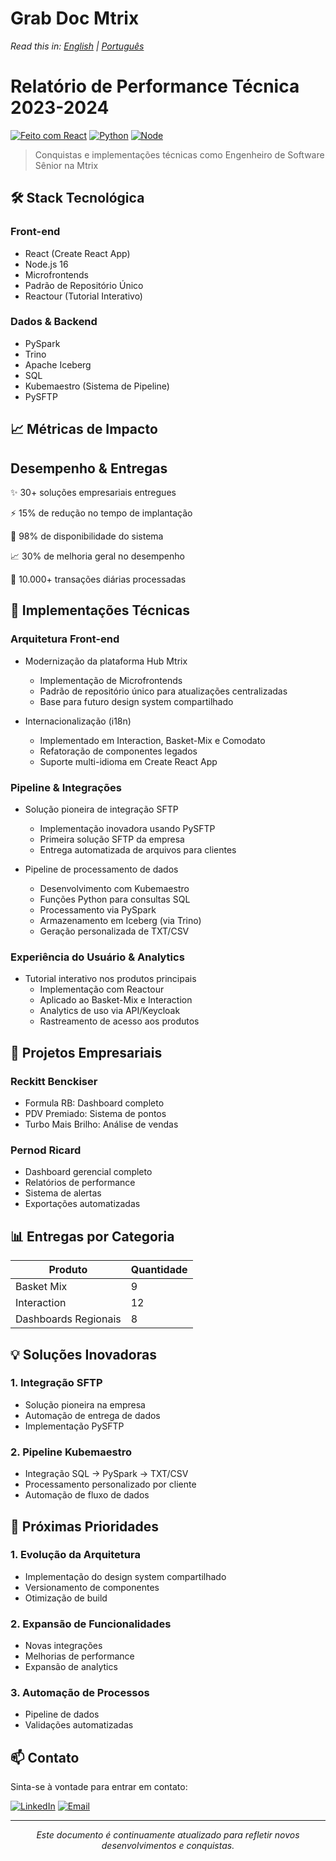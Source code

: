 # Grab Doc Mtrix
*Read this in: [English](README.md) | [Português](README.pt-BR.md)*

# Relatório de Performance Técnica 2023-2024
[![Feito com React](https://img.shields.io/badge/Made_with-React-blue?logo=react)](https://reactjs.org/)
[![Python](https://img.shields.io/badge/Python-3.7+-green?logo=python)](https://www.python.org/)
[![Node](https://img.shields.io/badge/Node-16-success?logo=node.js)](https://nodejs.org/)

> Conquistas e implementações técnicas como Engenheiro de Software Sênior na Mtrix

## 🛠 Stack Tecnológica

### Front-end
- React (Create React App)
- Node.js 16
- Microfrontends
- Padrão de Repositório Único
- Reactour (Tutorial Interativo)

### Dados & Backend
- PySpark
- Trino
- Apache Iceberg
- SQL
- Kubemaestro (Sistema de Pipeline)
- PySFTP

## 📈 Métricas de Impacto

Desempenho & Entregas
------------------------
✨ 30+ soluções empresariais entregues

⚡ 15% de redução no tempo de implantação

🎯 98% de disponibilidade do sistema

📈 30% de melhoria geral no desempenho

🔄 10.000+ transações diárias processadas

## 🚀 Implementações Técnicas

### Arquitetura Front-end
- Modernização da plataforma Hub Mtrix
  - Implementação de Microfrontends
  - Padrão de repositório único para atualizações centralizadas
  - Base para futuro design system compartilhado

- Internacionalização (i18n)
  - Implementado em Interaction, Basket-Mix e Comodato
  - Refatoração de componentes legados
  - Suporte multi-idioma em Create React App

### Pipeline & Integrações

- Solução pioneira de integração SFTP
  - Implementação inovadora usando PySFTP
  - Primeira solução SFTP da empresa
  - Entrega automatizada de arquivos para clientes

- Pipeline de processamento de dados
  - Desenvolvimento com Kubemaestro
  - Funções Python para consultas SQL
  - Processamento via PySpark
  - Armazenamento em Iceberg (via Trino)
  - Geração personalizada de TXT/CSV

### Experiência do Usuário & Analytics

- Tutorial interativo nos produtos principais
  - Implementação com Reactour
  - Aplicado ao Basket-Mix e Interaction
  - Analytics de uso via API/Keycloak
  - Rastreamento de acesso aos produtos

## 🏢 Projetos Empresariais

### Reckitt Benckiser
- Formula RB: Dashboard completo
- PDV Premiado: Sistema de pontos
- Turbo Mais Brilho: Análise de vendas

### Pernod Ricard
- Dashboard gerencial completo
- Relatórios de performance
- Sistema de alertas
- Exportações automatizadas

## 📊 Entregas por Categoria

Produto                | Quantidade
----------------------|----------
Basket Mix            | 9
Interaction           | 12
Dashboards Regionais  | 8

## 💡 Soluções Inovadoras

### 1. Integração SFTP
- Solução pioneira na empresa
- Automação de entrega de dados
- Implementação PySFTP

### 2. Pipeline Kubemaestro
- Integração SQL -> PySpark -> TXT/CSV
- Processamento personalizado por cliente
- Automação de fluxo de dados

## 🎯 Próximas Prioridades

### 1. Evolução da Arquitetura
- Implementação do design system compartilhado
- Versionamento de componentes
- Otimização de build

### 2. Expansão de Funcionalidades
- Novas integrações
- Melhorias de performance
- Expansão de analytics

### 3. Automação de Processos
- Pipeline de dados
- Validações automatizadas

## 📫 Contato

Sinta-se à vontade para entrar em contato:

[![LinkedIn](https://img.shields.io/badge/LinkedIn-jefersonfranco-blue?style=flat-square&logo=linkedin)](https://linkedin.com/in/jefersonfranco/)
[![Email](https://img.shields.io/badge/Email-jefersonfranco%40protonmail.com-red?style=flat-square&logo=gmail)](mailto:jefersonfranco@protonmail.com)

---

<div align="center">
<em>Este documento é continuamente atualizado para refletir novos desenvolvimentos e conquistas.</em>
</div>
